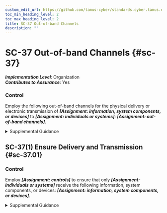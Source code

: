 ```yaml
---
custom_edit_url: https://github.com/tamus-cyber/standards.cyber.tamus.edu/tree/main/static/content/tamus.edu/TAMUS_profile.xml
toc_min_heading_level: 2
toc_max_heading_level: 2
title: SC-37 Out-of-band Channels
description: ""
---
```


# SC-37 Out-of-band Channels {#sc-37}

_**Implementation Level**_: Organization\
_**Contributes to Assurance**_: Yes

### Control

Employ the following out-of-band channels for the physical delivery or electronic transmission of _**[Assignment: information, system components, or devices]**_ to _**[Assignment: individuals or systems]**_: _**[Assignment: out-of-band channels]**_.

<details>
  <summary>Supplemental Guidance</summary>

Employ the following out-of-band channels for the physical delivery or electronic transmission of _**[Assignment: information, system components, or devices]**_ to _**[Assignment: individuals or systems]**_: _**[Assignment: out-of-band channels]**_.

</details>

## SC-37(1) Ensure Delivery and Transmission {#sc-37.01}

### Control

Employ _**[Assignment: controls]**_ to ensure that only _**[Assignment: individuals or systems]**_ receive the following information, system components, or devices: _**[Assignment: information, system components, or devices]**_.

<details>
  <summary>Supplemental Guidance</summary>

Employ _**[Assignment: controls]**_ to ensure that only _**[Assignment: individuals or systems]**_ receive the following information, system components, or devices: _**[Assignment: information, system components, or devices]**_.

</details>

